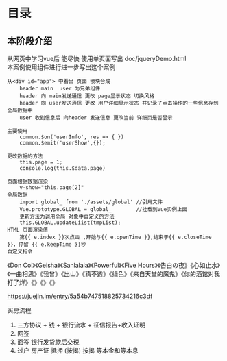 # 目录

## 本阶段介绍

从网页中学习vue后 能尽快 使用单页面写出 doc/jqueryDemo.html  
本案例使用组件进行进一步写出这个案例  

``` code
从<div id="app"> 中看出 页面 模块合成
    header main  user 为兄弟组件
    header 向 main发送通信 更改 page显示状态 切换风格
    header 向 user发送通信 更改 用户详细显示状态 并记录了点击操作的一些信息存到全局数据中
    user 收到信息后 向header 发送信息 更改当前 详细页是否显示

主要使用
    common.$on('userInfo', res => { })
    common.$emit('userShow',{});

更改数据的方法
    this.page = 1;
    console.log(this.$data.page)

页面根据数据渲染
    v-show="this.page[2]"
全局数据
    import global_ from './assets/global' //引用文件
    Vue.prototype.GLOBAL = global_        //挂载到Vue实例上面
    更新方法为调用全局 对象中自定义的方法
    this.GLOBAL.updateLiist(tmpList);
HTML 页面渲染值
    第{{ e.index }}次点击 ,开始与{{ e.openTime }},结束于{{ e.closeTime }}，停留 {{ e.keepTime }}秒 
自定义指令
```
 《Don Coi》《Geisha》《Sanlalala》《Powerful》《Five Hours》《告白の夜》《心如止水》《一曲相思》《我曾》《出山》《猜不透》《绿色》《来自天堂的魔鬼》《你的酒馆对我打了烊》《》《》《》

 https://juejin.im/entry/5a54b747518825734216c3df

 买房流程

1. 三方协议 + 钱 + 银行流水 + 征信报告+收入证明 
2. 网签
3. 面签 银行发贷款后交税
4. 过户 房产证 抵押 (按揭)
按揭 等本金和等本息